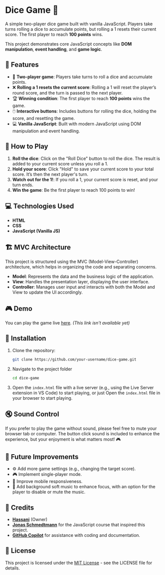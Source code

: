 # Dice Game 🎲

A simple two-player dice game built with vanilla JavaScript. Players take turns rolling a dice to accumulate points, but rolling a 1 resets their current score. The first player to reach **100 points** wins.

This project demonstrates core JavaScript concepts like **DOM manipulation**, **event handling**, and **game logic**.

## 📝 Features

- 🎲 **Two-player game**: Players take turns to roll a dice and accumulate points.
- ❌ **Rolling a 1 resets the current score**: Rolling a 1 will reset the player’s round score, and the turn is passed to the next player.
- 🏆 **Winning condition**: The first player to reach **100 points** wins the game.
- 🖱️ **Interactive buttons**: Includes buttons for rolling the dice, holding the score, and resetting the game.
- 💻 **Vanilla JavaScript**: Built with modern JavaScript using DOM manipulation and event handling.

## 🚀 How to Play

1. **Roll the dice**: Click on the "Roll Dice" button to roll the dice. The result is added to your current score unless you roll a 1.
2. **Hold your score**: Click "Hold" to save your current score to your total score. It’s then the next player's turn.
3. **Watch out for the 1!**: If you roll a 1, your current score is reset, and your turn ends.
4. **Win the game**: Be the first player to reach 100 points to win!

## 💻 Technologies Used

- **HTML**
- **CSS**
- **JavaScript (Vanilla JS)**

## 🏗️ MVC Architecture

This project is structured using the MVC (Model-View-Controller) architecture, which helps in organizing the code and separating concerns.

- **Model**: Represents the data and the business logic of the application.
- **View**: Handles the presentation layer, displaying the user interface.
- **Controller**: Manages user input and interacts with both the Model and View to update the UI accordingly.

## 🎮 Demo

You can play the game live [here](#). _(This link isn't available yet)_

## 📂 Installation

1. Clone the repository:

   ```bash
   git clone https://github.com/your-username/dice-game.git
   ```

1. Navigate to the project folder

   ```bash
   cd dice-game
   ```

1. Open the `index.html` file with a live server (e.g., using the Live Server extension in VS Code) to start playing, or just Open the `index.html` file in your browser to start playing.

## 🔇 Sound Control

If you prefer to play the game without sound, please feel free to mute your browser tab or computer. The button click sound is included to enhance the experience, but your enjoyment is what matters most! 🎮

## 🔧 Future Improvements

- ⚙️ Add more game settings (e.g., changing the target score).
- 🎮 Implement single-player mode.
- 📱 Improve mobile responsiveness.
- 🎵 Add background soft music to enhance focus, with an option for the player to disable or mute the music.

## 🏅 Credits

- **[Hassani](https://github.com/HassaniDev)** (Owner)
- **[Jonas Schmedtmann](https://codingheroes.io/)** for the JavaScript course that inspired this project.
- **[GitHub Copilot](https://github.com/features/copilot)** for assistance with coding and documentation.

## 📄 License

This project is licensed under the [MIT License](https://opensource.org/license/mit) - see the LICENSE file for details.
